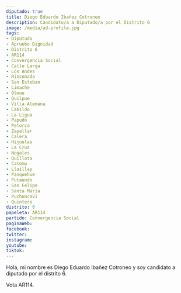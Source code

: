 ```yaml
---
diputado: true
title: Diego Eduardo Ibañez Cotroneo
description: Candidato/a a Diputado/a por el Distrito 6
image: /media/ad-profile.jpg
tags:
- Diputado
- Apruebo Dignidad
- Distrito 6
- AR114
- Convergencia Social
- Calle Larga
- Los Andes
- Rinconada
- San Esteban
- Limache
- Olmue
- Quilpue
- Villa Alemana
- Cabildo
- La Ligua
- Papudo
- Petorca
- Zapallar
- Calera
- Hijuelas
- La Cruz
- Nogales
- Quillota
- Catemu
- Llaillay
- Panquehue
- Putaendo
- San Felipe
- Santa Maria
- Puchuncavi
- Quintero
distrito: 6
papeleta: AR114
partido: Convergencia Social
paginaWeb:
facebook:
twitter:
instagram:
youtube:
tiktok:
---
```

Hola, mi nombre es Diego Eduardo Ibañez Cotroneo y soy candidato a diputado por el distrito 6.

Vota AR114.

